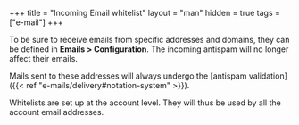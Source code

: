 +++
title = "Incoming Email whitelist"
layout = "man"
hidden = true
tags = ["e-mail"]
+++

To be sure to receive emails from specific addresses and domains, they can be defined in **Emails > Configuration**. The incoming antispam will no longer affect their emails.

Mails sent to these addresses will always undergo the [antispam validation]({{< ref "e-mails/delivery#notation-system" >}}).

Whitelists are set up at the account level. They will thus be used by all the account email addresses.
